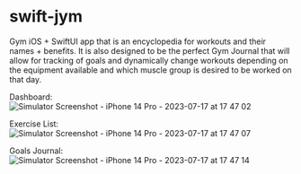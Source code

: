 # swift-jym
Gym iOS + SwiftUI app that is an encyclopedia for workouts and their names + benefits. It is also designed to be the perfect Gym Journal that will allow for tracking of goals and dynamically change workouts depending on the equipment available and which muscle group is desired to be worked on that day. 

Dashboard:
![Simulator Screenshot - iPhone 14 Pro - 2023-07-17 at 17 47 02](https://github.com/soaapp/swift-jym/assets/32276969/9742c916-6898-4bad-8cc3-52973c4e8b9c)

Exercise List:
![Simulator Screenshot - iPhone 14 Pro - 2023-07-17 at 17 47 07](https://github.com/soaapp/swift-jym/assets/32276969/5d35ee2f-accc-4b06-bba6-089962a4abb2)

Goals Journal:
![Simulator Screenshot - iPhone 14 Pro - 2023-07-17 at 17 47 14](https://github.com/soaapp/swift-jym/assets/32276969/a7168e37-cdae-4c25-b43e-cd26a0643310)
